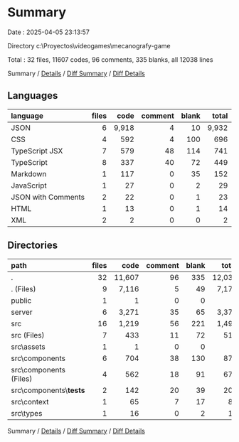 # Summary

Date : 2025-04-05 23:13:57

Directory c:\\Proyectos\\videogames\\mecanografy-game

Total : 32 files,  11607 codes, 96 comments, 335 blanks, all 12038 lines

Summary / [Details](details.md) / [Diff Summary](diff.md) / [Diff Details](diff-details.md)

## Languages
| language | files | code | comment | blank | total |
| :--- | ---: | ---: | ---: | ---: | ---: |
| JSON | 6 | 9,918 | 4 | 10 | 9,932 |
| CSS | 4 | 592 | 4 | 100 | 696 |
| TypeScript JSX | 7 | 579 | 48 | 114 | 741 |
| TypeScript | 8 | 337 | 40 | 72 | 449 |
| Markdown | 1 | 117 | 0 | 35 | 152 |
| JavaScript | 1 | 27 | 0 | 2 | 29 |
| JSON with Comments | 2 | 22 | 0 | 1 | 23 |
| HTML | 1 | 13 | 0 | 1 | 14 |
| XML | 2 | 2 | 0 | 0 | 2 |

## Directories
| path | files | code | comment | blank | total |
| :--- | ---: | ---: | ---: | ---: | ---: |
| . | 32 | 11,607 | 96 | 335 | 12,038 |
| . (Files) | 9 | 7,116 | 5 | 49 | 7,170 |
| public | 1 | 1 | 0 | 0 | 1 |
| server | 6 | 3,271 | 35 | 65 | 3,371 |
| src | 16 | 1,219 | 56 | 221 | 1,496 |
| src (Files) | 7 | 433 | 11 | 72 | 516 |
| src\\assets | 1 | 1 | 0 | 0 | 1 |
| src\\components | 6 | 704 | 38 | 130 | 872 |
| src\\components (Files) | 4 | 562 | 18 | 91 | 671 |
| src\\components\\__tests__ | 2 | 142 | 20 | 39 | 201 |
| src\\context | 1 | 65 | 7 | 17 | 89 |
| src\\types | 1 | 16 | 0 | 2 | 18 |

Summary / [Details](details.md) / [Diff Summary](diff.md) / [Diff Details](diff-details.md)